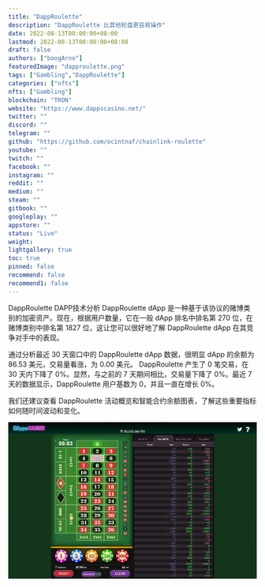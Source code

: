 ```yaml
---
title: "DappRoulette"
description: "DappRoulette 比其他轮盘更容易操作"
date: 2022-08-13T00:00:00+08:00
lastmod: 2022-08-13T00:00:00+08:00
draft: false
authors: ["boogArno"]
featuredImage: "dapproulette.png"
tags: ["Gambling","DappRoulette"]
categories: ["nfts"]
nfts: ["Gambling"]
blockchain: "TRON"
website: "https://www.dappscasino.net/"
twitter: ""
discord: ""
telegram: ""
github: "https://github.com/ocintnaf/chainlink-roulette"
youtube: ""
twitch: ""
facebook: ""
instagram: ""
reddit: ""
medium: ""
steam: ""
gitbook: ""
googleplay: ""
appstore: ""
status: "Live"
weight: 
lightgallery: true
toc: true
pinned: false
recommend: false
recommend1: false
---
```

DappRoulette DAPP技术分析
DappRoulette dApp 是一种基于该协议的赌博类别的加密资产。现在，根据用户数量，它在一般 dApp 排名中排名第 270 位，在赌博类别中排名第 1827 位，这让您可以很好地了解 DappRoulette dApp 在其竞争对手中的表现。

通过分析最近 30 天窗口中的 DappRoulette dApp 数据，很明显 dApp 的余额为 86.53 美元，交易量看涨，为 0.00 美元。 DappRoulette 产生了 0 笔交易，在 30 天内下降了 0%。显然，与之前的 7 天期间相比，交易量下降了 0%。最近 7 天的数据显示，DappRoulette 用户基数为 0，并且一直在增长 0%。

我们还建议查看 DappRoulette 活动概览和智能合约余额图表，了解这些重要指标如何随时间波动和变化。

![dapproulette-dapp-gambling-tron-image2_f2d096ad9b5a33a5672b9d6459a2c2ec](dapproulette-dapp-gambling-tron-image2_f2d096ad9b5a33a5672b9d6459a2c2ec.png)
